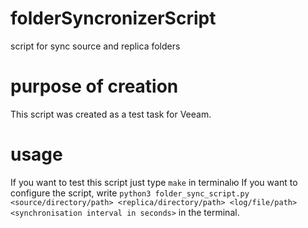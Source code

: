 # folderSyncronizerScript
script for sync source and replica folders
# purpose of creation
This script was created as a test task for Veeam. 
# usage
If you want to test this script just type `make` in terminalю
If you want to configure the script, write `python3 folder_sync_script.py <source/directory/path> <replica/directory/path> <log/file/path> <synchronisation interval in seconds>` in the terminal.
